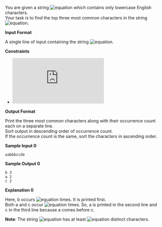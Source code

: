You are given a string ![equation](http://latex.codecogs.com/svg.latex?\inline&space;S) which contains only lowercase English characters. <br>
Your task is to find the top three most common characters in the string ![equation](http://latex.codecogs.com/svg.latex?\inline&space;S).

__Input Format__

A single line of input containing the string ![equation](http://latex.codecogs.com/svg.latex?\inline&space;S).

__Constraints__
* ![equation](https://latex.codecogs.com/svg.latex?%5Cinline%203%20%5Cleq%20len%28S%29%20%5Cleq%2010%5E4)

__Output Format__

Print the three most common characters along with their occurrence count each on a separate line. <br>
Sort output in descending order of occurrence count. <br>
If the occurrence count is the same, sort the characters in ascending order.

__Sample Input 0__
```commandline
aabbbccde
```
__Sample Output 0__
```commandline
b 3
a 2
c 2
```
__Explanation 0__

Here, b occurs ![equation](http://latex.codecogs.com/svg.latex?\inline&space;3) times. It is printed first. <br>
Both a and c occur ![equation](http://latex.codecogs.com/svg.latex?\inline&space;2) times. So, a is printed in the second line and c in the third line because a comes before c.

__Note__: The string ![equation](http://latex.codecogs.com/svg.latex?\inline&space;S) has at least ![equation](http://latex.codecogs.com/svg.latex?\inline&space;3) distinct characters.